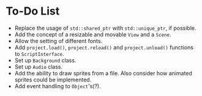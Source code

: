 To-Do List
==========

- Replace the usage of `std::shared_ptr` with `std::unique_ptr`, if possible.
- Add the concept of a resizable and movable `View` and a `Scene`.
- Allow the setting of different fonts.
- Add `project.load()`, `project.reload()` and `project.unload()` functions to `ScriptInterface`.
- Set up `Background` class.
- Set up `Audio` class.
- Add the ability to draw sprites from a file. Also consider how animated sprites could be implemented.
- Add event handling to `Object`'s(?).
